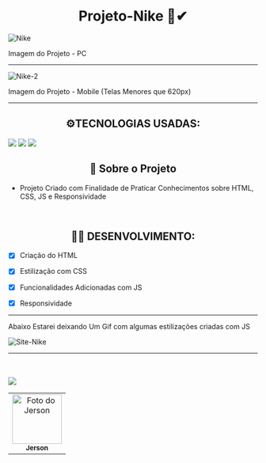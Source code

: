 <h1 align= "center">Projeto-Nike 👟✔</h1>
 
 ![Nike](https://user-images.githubusercontent.com/93807470/167733431-46bd3611-90bb-4261-8514-52f67362ebdd.png)
 
 <p>Imagem do Projeto - PC</p>
 
 -------------
 
![Nike-2](https://user-images.githubusercontent.com/93807470/167733435-3ba08dc7-83ab-4515-bb0a-a4e09e3d97ad.png)

<p>Imagem do Projeto - Mobile (Telas Menores que 620px)</p>

---------

<h2 align="center">⚙️TECNOLOGIAS USADAS:</h2>
<a href="#"><img src="https://img.shields.io/badge/HTML5-E34F26?style=for-the-badge&logo=html5&logoColor=white"></a>
<a href="#"><img src="https://img.shields.io/badge/CSS3-1572B6?style=for-the-badge&logo=css3&logoColor=white"></a>
<a href="#"><img src="https://img.shields.io/badge/JavaScript-323330?style=for-the-badge&logo=javascript&logoColor=F7DF1E"></a>


<h2 align="center"><b>📝 Sobre o Projeto</b></h2>

* Projeto Criado com Finalidade de Praticar Conhecimentos sobre HTML, CSS, JS e Responsividade

<br>

<h2 align="center">👨‍💻 DESENVOLVIMENTO:</h2>

- [x] Criação do HTML
- [x] Estilização com CSS 
- [x] Funcionalidades Adicionadas com JS 
- [x] Responsividade     


------------


<p>Abaixo Estarei deixando Um Gif com algumas estilizações criadas com JS


![Site-Nike](https://user-images.githubusercontent.com/93807470/167737404-c2a8d9ea-ec88-4b81-8b4a-a910fbf98879.gif)

----------

 <table>
  <tr>
    <td align="center">
      <a href="https://www.linkedin.com/in/jerson-de-carvalho-da-silveira-04815522a/">
        <img src="https://avatars3.githubusercontent.com/u/31936044" width="100px;" alt="Foto do Jerson"/>
       </a><br>
        <sub>
          <b>Jerson</b>
        </sub>
      </a>
    </td>
   
   <br>
   <br>
   
<a href="https://www.linkedin.com/in/jerson-de-carvalho-da-silveira-04815522a/">
  <img src="https://img.shields.io/badge/LinkedIn-0077B5?style=for-the-badge&logo=linkedin&logoColor=white"> 
